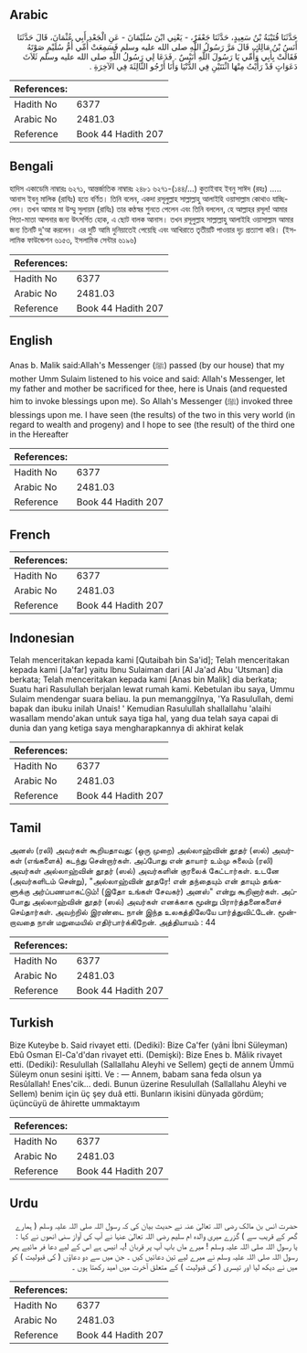 ## Arabic


<div dir="rtl" lang="ar" style={{fontSize:'larger',backgroundColor:'#f8f9fa',padding:20}}>
حَدَّثَنَا قُتَيْبَةُ بْنُ سَعِيدٍ، حَدَّثَنَا جَعْفَرٌ، - يَعْنِي ابْنَ سُلَيْمَانَ - عَنِ الْجَعْدِ أَبِي عُثْمَانَ، قَالَ حَدَّثَنَا أَنَسُ بْنُ مَالِكٍ، قَالَ مَرَّ رَسُولُ اللَّهِ صلى الله عليه وسلم فَسَمِعَتْ أُمِّي أُمُّ سُلَيْمٍ صَوْتَهُ فَقَالَتْ بِأَبِي وَأُمِّي يَا رَسُولَ اللَّهِ أُنَيْسٌ ‏.‏ فَدَعَا لِي رَسُولُ اللَّهِ صلى الله عليه وسلم ثَلاَثَ دَعَوَاتٍ قَدْ رَأَيْتُ مِنْهَا اثْنَتَيْنِ فِي الدُّنْيَا وَأَنَا أَرْجُو الثَّالِثَةَ فِي الآخِرَةِ ‏.‏
</div>
<div style={{backgroundColor:'#f8f9fa',padding:20, marginBottom: 10}}><table> <thead> <tr> <th>References:</th> <th></th> </tr> </thead> <tbody><tr><td>Hadith No</td><td>6377</td></tr><tr><td>Arabic No</td><td>2481.03</td></tr><tr><td>Reference</td><td>Book 44 Hadith 207</td></tr></tbody></table></div>

## Bengali


<div dir="ltr" lang="bn" style={{fontSize:'larger',backgroundColor:'#f8f9fa',padding:20}}>
হাদিস একাডেমি নাম্বারঃ ৬২৭১, আন্তর্জাতিক নাম্বারঃ ২৪৮১ ৬২৭১-(১৪৪/...) কুতাইবাহ ইবনু সাঈদ (রহঃ) ..... আনাস ইবনু মালিক (রাযিঃ) হতে বর্ণিত। তিনি বলেন, একদা রসূলুল্লাহ সাল্লাল্লাহু আলাইহি ওয়াসাল্লাম কোথাও যাচ্ছিলেন। তখন আমার মা উম্মু সুলায়ম (রাযিঃ) তার কণ্ঠস্বর শুনতে পেলেন এবং তিনি বললেন, হে আল্লাহর রসূল! আমার পিতা-মাতা আপনার জন্য উৎসর্গিত হোক, এ ছোট বালক আনাস। তখন রসূলুল্লাহ সাল্লাল্লাহু আলাইহি ওয়াসাল্লাম আমার জন্য তিনটি দু'আ করলেন। এর দুটি আমি দুনিয়াতেই পেয়েছি এবং আখিরাতে তৃতীয়টি পাওয়ার দৃঢ় প্রত্যাশা করি। (ইসলামিক ফাউন্ডেশন ৬১৫৩, ইসলামিক সেন্টার ৬১৯৬)
</div>
<div style={{backgroundColor:'#f8f9fa',padding:20, marginBottom: 10}}><table> <thead> <tr> <th>References:</th> <th></th> </tr> </thead> <tbody><tr><td>Hadith No</td><td>6377</td></tr><tr><td>Arabic No</td><td>2481.03</td></tr><tr><td>Reference</td><td>Book 44 Hadith 207</td></tr></tbody></table></div>

## English


<div dir="ltr" lang="en" style={{fontSize:'larger',backgroundColor:'#f8f9fa',padding:20}}>
Anas b. Malik said:Allah's Messenger (ﷺ) passed (by our house) that my mother Umm Sulaim listened to his voice and said: Allah's Messenger, let my father and mother be sacrificed for thee, here is Unais (and requested him to invoke blessings upon me). So Allah's Messenger (ﷺ) invoked three blessings upon me. I have seen (the results) of the two in this very world (in regard to wealth and progeny) and I hope to see (the result) of the third one in the Hereafter
</div>
<div style={{backgroundColor:'#f8f9fa',padding:20, marginBottom: 10}}><table> <thead> <tr> <th>References:</th> <th></th> </tr> </thead> <tbody><tr><td>Hadith No</td><td>6377</td></tr><tr><td>Arabic No</td><td>2481.03</td></tr><tr><td>Reference</td><td>Book 44 Hadith 207</td></tr></tbody></table></div>

## French


<div dir="ltr" lang="fr" style={{fontSize:'larger',backgroundColor:'#f8f9fa',padding:20}}>

</div>
<div style={{backgroundColor:'#f8f9fa',padding:20, marginBottom: 10}}><table> <thead> <tr> <th>References:</th> <th></th> </tr> </thead> <tbody><tr><td>Hadith No</td><td>6377</td></tr><tr><td>Arabic No</td><td>2481.03</td></tr><tr><td>Reference</td><td>Book 44 Hadith 207</td></tr></tbody></table></div>

## Indonesian


<div dir="ltr" lang="id" style={{fontSize:'larger',backgroundColor:'#f8f9fa',padding:20}}>
Telah menceritakan kepada kami [Qutaibah bin Sa'id]; Telah menceritakan kepada kami [Ja'far] yaitu Ibnu Sulaiman dari [Al Ja'ad Abu 'Utsman] dia berkata; Telah menceritakan kepada kami [Anas bin Malik] dia berkata; Suatu hari Rasulullah berjalan lewat rumah kami. Kebetulan ibu saya, Ummu Sulaim mendengar suara beliau. Ia pun memanggilnya, 'Ya Rasulullah, demi bapak dan ibuku inilah Unais! ' Kemudian Rasulullah shallallahu 'alaihi wasallam mendo'akan untuk saya tiga hal, yang dua telah saya capai di dunia dan yang ketiga saya mengharapkannya di akhirat kelak
</div>
<div style={{backgroundColor:'#f8f9fa',padding:20, marginBottom: 10}}><table> <thead> <tr> <th>References:</th> <th></th> </tr> </thead> <tbody><tr><td>Hadith No</td><td>6377</td></tr><tr><td>Arabic No</td><td>2481.03</td></tr><tr><td>Reference</td><td>Book 44 Hadith 207</td></tr></tbody></table></div>

## Tamil


<div dir="ltr" lang="ta" style={{fontSize:'larger',backgroundColor:'#f8f9fa',padding:20}}>
அனஸ் (ரலி) அவர்கள் கூறியதாவது: (ஒரு முறை) அல்லாஹ்வின் தூதர் (ஸல்) அவர்கள் (எங்களைக்) கடந்து சென்றார்கள். அப்போது என் தாயார் உம்மு சுலைம் (ரலி) அவர்கள் அல்லாஹ்வின் தூதர் (ஸல்) அவர்களின் குரலைக் கேட்டார்கள். உடனே (அவர்களிடம் சென்று), "அல்லாஹ்வின் தூதரே! என் தந்தையும் என் தாயும் தங்களுக்கு அர்ப்பணமாகட்டும்! (இதோ உங்கள் சேவகர்) அனஸ்" என்று கூறினார்கள். அப்போது அல்லாஹ்வின் தூதர் (ஸல்) அவர்கள் எனக்காக மூன்று பிரார்த்தனைகளைச் செய்தார்கள். அவற்றில் இரண்டை நான் இந்த உலகத்திலேயே பார்த்துவிட்டேன். மூன்றாவதை நான் மறுமையில் எதிர்பார்க்கிறேன். அத்தியாயம் : 44
</div>
<div style={{backgroundColor:'#f8f9fa',padding:20, marginBottom: 10}}><table> <thead> <tr> <th>References:</th> <th></th> </tr> </thead> <tbody><tr><td>Hadith No</td><td>6377</td></tr><tr><td>Arabic No</td><td>2481.03</td></tr><tr><td>Reference</td><td>Book 44 Hadith 207</td></tr></tbody></table></div>

## Turkish


<div dir="ltr" lang="tr" style={{fontSize:'larger',backgroundColor:'#f8f9fa',padding:20}}>
Bize Kuteybe b. Said rivayet etti. (Dediki): Bize Ca'fer (yâni İbni Süleyman) Ebû Osman El-Ca'd'dan rivayet etti. (Demişki): Bize Enes b. Mâlik rivayet etti. (Dediki): Resulullah (Sallallahu Aleyhi ve Sellem) geçti de annem Ümmü Süleym onun sesini işitti. Ve : — Annem, babam sana feda olsun ya Resûlallah! Enes'cik... dedi. Bunun üzerine Resulullah (Sallallahu Aleyhi ve Sellem) benim için üç şey duâ etti. Bunların ikisini dünyada gördüm; üçüncüyü de âhirette ummaktayım
</div>
<div style={{backgroundColor:'#f8f9fa',padding:20, marginBottom: 10}}><table> <thead> <tr> <th>References:</th> <th></th> </tr> </thead> <tbody><tr><td>Hadith No</td><td>6377</td></tr><tr><td>Arabic No</td><td>2481.03</td></tr><tr><td>Reference</td><td>Book 44 Hadith 207</td></tr></tbody></table></div>

## Urdu


<div dir="rtl" lang="ur" style={{fontSize:'larger',backgroundColor:'#f8f9fa',padding:20}}>
حضرت انس بن مالک رضی اللہ تعالیٰ عنہ نے حدیث بیان کی کہ رسول اللہ صلی اللہ علیہ وسلم ( ہمارے گھر کے قریب سے ) گزرے میری والدہ ام سلیم رضی اللہ تعالیٰ عنہا نے آپ کی آواز سنی انھوں نے کہا : یا رسول اللہ صلی اللہ علیہ وسلم ! میرے ماں باپ آپ پر قربان !یہ انیس ہے اس کے لیے دعا فر مائیے پھر رسول اللہ صلی اللہ علیہ وسلم نے میرے لیے تین دعائیں کیں ۔ جن میں سے دو دعاؤں ( کی قبولیت ) کو میں نے دیکھ لیا اور تیسری ( کی قبولیت ) کے متعلق آخرت میں امید رکھتا ہوں ۔
</div>
<div style={{backgroundColor:'#f8f9fa',padding:20, marginBottom: 10}}><table> <thead> <tr> <th>References:</th> <th></th> </tr> </thead> <tbody><tr><td>Hadith No</td><td>6377</td></tr><tr><td>Arabic No</td><td>2481.03</td></tr><tr><td>Reference</td><td>Book 44 Hadith 207</td></tr></tbody></table></div>